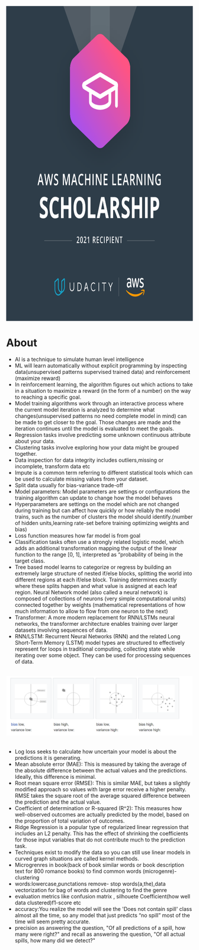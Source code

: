 
<img src = "./static/AWS_Machine_Learning_Scholarship_Winner_Badge.PNG" width =900px height=850px  alt ="AWS Scholarship Badge" title ="AWS Scholarship Badge">


# About
- AI is a technique to simulate human level intelligence
- ML will learn automatically without explicit programming by inspecting data(unsupervised patterns supervised trained data) and reinforcement (maximize reward) 
- In reinforcement learning, the algorithm figures out which actions to take in a situation to maximize a reward (in the form of a number) on the way to reaching a specific goal.
- Model training algorithms work through an interactive process where the current model iteration is analyzed to determine what changes(unsupervised patterns no need complete model in mind) can be made to get closer to the goal. Those changes are made and the iteration continues until the model is evaluated to meet the goals.
- Regression tasks involve predicting some unknown continuous attribute about your data.
- Clustering tasks involve exploring how your data might be grouped together.
- Data inspection for data integrity includes outliers,missing or incomplete, transform data etc
- Impute is a common term referring to different statistical tools which can be used to calculate missing values from your dataset.
- Split data usually for bias-variance trade-off
- Model parameters: Model parameters are settings or configurations the training algorithm can update to change how the model behaves
- Hyperparameters are settings on the model which are not changed during training but can affect how quickly or how reliably the model trains, such as the number of clusters the model should identify.(number of hidden units,learning rate-set before training optimizing weights and bias)
- Loss function measures how far model is from goal
- Classification tasks often use a strongly related logistic model, which adds an additional transformation mapping the output of the linear function to the range [0, 1], interpreted as “probability of being in the target class.
- Tree based model learns to categorize or regress by building an extremely large structure of nested if/else blocks, splitting the world into different regions at each if/else block. Training determines exactly where these splits happen and what value is assigned at each leaf region.
Neural Network model (also called a neural network) is composed of collections of neurons (very simple computational units) connected together by weights (mathematical representations of how much information to allow to flow from one neuron to the next)
- Transformer: A more modern replacement for RNN/LSTMs neural networks, the transformer architecture enables training over larger datasets involving sequences of data.
- RNN/LSTM: Recurrent Neural Networks (RNN) and the related Long Short-Term Memory (LSTM) model types are structured to effectively represent for loops in traditional computing, collecting state while iterating over some object. They can be used for processing sequences of data.

<br>

<img src = "./static/bias vs variance tradeoff.PNG" alt ="Bias vs variance" title ="Underfittinh(bias) vs overfitting(variance)">

<br>
<br>

- Log loss seeks to calculate how uncertain your model is about the predictions it is generating.
- Mean absolute error (MAE): This is measured by taking the average of the absolute difference between the actual values and the predictions. Ideally, this difference is minimal.
- Root mean square error (RMSE): This is similar MAE, but takes a slightly modified approach so values with large error receive a higher penalty. RMSE takes the square root of the average squared difference between the prediction and the actual value.
- Coefficient of determination or R-squared (R^2): This measures how well-observed outcomes are actually predicted by the model, based on the proportion of total variation of outcomes.
- Ridge Regression is a popular type of regularized linear regression that includes an L2 penalty. This has the effect of shrinking the coefficients for those input variables that do not contribute much to the prediction task.
- Techniques exist to modify the data so you can still use linear models in curved graph situations are called kernel methods.
- Microgrenres in book(back of book similar words or book description text for 800 romance books) to find common words (microgenre)-clustering
- words:lowercase,punctations remove- stop words(a,the),data vectorization for bag of words and clustering to find the genre
- evaluation metrics like confusion matrix , silhouete Coefficient(how well data clustered)f1-score etc
- accuracy:You realize the model will see the 'Does not contain spill' class almost all the time, so any model that just predicts “no spill” most of the time will seem pretty accurate.
- precision as answering the question, "Of all predictions of a spill, how many were right?" and recall as answering the question, "Of all actual spills, how many did we detect?"
